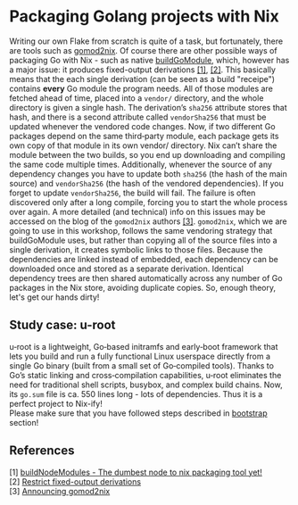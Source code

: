 # Packaging Golang projects with Nix

Writing our own Flake from scratch is quite of a task, but fortunately, there are tools such as [gomod2nix](https://github.com/nix-community/gomod2nix). 
Of course there are other possible ways of packaging Go with Nix - such as native [buildGoModule](https://nixos.org/manual/nixpkgs/stable/#sec-go-modules), which,
however has a major issue: it produces fixed-output derivations [[1]](#1), [[2]](#2). This basically means that the each single
derivation (can be seen as a build "receipe") contains **every** Go module the program needs. All of those modules are fetched ahead of time,
placed into a `vendor/` directory, and the whole directory is given a single hash. The derivation’s `sha256` attribute stores that hash, and there is
a second attribute called `vendorSha256` that must be updated whenever the vendored code changes. Now, if two different Go packages depend on the same third‑party module,
each package gets its own copy of that module in its own  vendor/  directory. Nix can’t share the
module between the two builds, so you end up downloading and compiling the same code multiple times. Additionally, whenever the source of any dependency changes you have to update both
`sha256` (the hash of the main source) and `vendorSha256` (the hash of the vendored dependencies). If you forget to update `vendorSha256`, the build will fail.
The failure is often discovered only after a long compile, forcing you to start the whole process over again. A more detailed (and technical) info on this issues may be accessed on the
blog of the `gomod2nix` authors [[3]](#3). `gomod2nix`, which we are going to use in this workshop, follows the same vendoring strategy that  buildGoModule  uses, but rather than copying
all of the source files into a single derivation, it creates symbolic links to those files. Because the dependencies are linked instead of embedded, each dependency can be downloaded once
and stored as a separate derivation. Identical dependency trees are then shared automatically across any number of Go packages in the Nix store, avoiding duplicate copies. So, enough theory,
let's get our hands dirty!

## Study case: u-root
u‑root is a lightweight, Go‑based initramfs and early‑boot framework that lets you build and run a fully functional Linux userspace directly from a
single Go binary (built from a small set of Go‑compiled tools). Thanks to Go’s static linking and cross‑compilation capabilities, u‑root eliminates the
need for traditional shell scripts, busybox, and complex build chains. Now, its `go.sum` file is ca. 550 lines long - lots of dependencies. Thus it is a perfect project to Nix-ify!
</br>
Please make sure that you have followed steps described in [bootstrap](../bootstrap/README.md) section!



## References
<a id="1">[1]</a> [buildNodeModules - The dumbest node to nix packaging tool yet!](https://discourse.nixos.org/t/buildnodemodules-the-dumbest-node-to-nix-packaging-tool-yet/35733) \
<a id="2">[2]</a> [Restrict fixed-output derivations](https://github.com/NixOS/nix/issues/2270) \
<a id="3">[3]</a> [Announcing gomod2nix](https://www.tweag.io/blog/2021-03-04-gomod2nix/)
